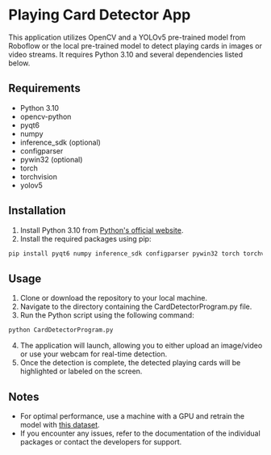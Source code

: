 # Playing Card Detector App

This application utilizes OpenCV and a YOLOv5 pre-trained model from Roboflow or the local pre-trained model to detect playing cards in images or video streams. It requires Python 3.10 and several dependencies listed below.

## Requirements

- Python 3.10
- opencv-python
- pyqt6
- numpy
- inference_sdk (optional)
- configparser
- pywin32 (optional)
- torch
- torchvision
- yolov5

## Installation

1. Install Python 3.10 from [Python's official website](https://www.python.org/downloads/).
2. Install the required packages using pip:

```bash
pip install pyqt6 numpy inference_sdk configparser pywin32 torch torchvision yolov5 opencv-python
```

## Usage
1. Clone or download the repository to your local machine.
2. Navigate to the directory containing the CardDetectorProgram.py file.
3. Run the Python script using the following command:
```bash
python CardDetectorProgram.py
```
4. The application will launch, allowing you to either upload an image/video or use your webcam for real-time detection.
5. Once the detection is complete, the detected playing cards will be highlighted or labeled on the screen.

## Notes
 - For optimal performance, use a machine with a GPU and retrain the model with [this dataset](https://universe.roboflow.com/augmented-startups/playing-cards-ow27d/dataset/4).
 - If you encounter any issues, refer to the documentation of the individual packages or contact the developers for support.
